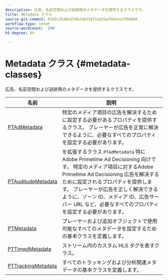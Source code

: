 ```yaml
---
description: 広告、名前空間および追跡用のメタデータを提供するクラスです。
title: Metadata クラス
source-git-commit: 02ebc3548a254b2a6554f1ab34afbb3ea5f09bb8
workflow-type: tm+mt
source-wordcount: '196'
ht-degree: 0%

---
```


# Metadata クラス {#metadata-classes}

広告、名前空間および追跡用のメタデータを提供するクラスです。

| **名前** | **説明** |
|---|---|
| [PTAdMetadata](https://help.adobe.com/en_US/primetime/api/psdk/appledoc/Classes/PTAdMetadata.html) | 特定のメディア項目の広告を解決するために設定する必要があるプロパティを提供するクラス。 プレーヤーが広告を正常に解決できるように、必要なすべてのプロパティを設定する必要があります。 |
| [PTAuditudeMetadata](https://help.adobe.com/en_US/primetime/api/psdk/appledoc/Classes/PTAuditudeMetadata.html) | を拡張するクラス `PTAdMetadata` 特にAdobe Primetime Ad Decisioning 向けです。 特定のメディア項目に対するAdobe Primetime Ad Decisioning 広告を解決するために設定されるプロパティを提供します。 プレーヤーが広告を正しく解決できるように、ゾーン ID、メディア ID、広告サーバー URL など、必要なすべてのプロパティを設定する必要があります。 |
| [PTMetadata](https://help.adobe.com/en_US/primetime/api/psdk/appledoc/Classes/PTMetadata.html) | プレーヤーおよび追加オブジェクトで使用可能なすべてのメタデータを設定するための基本クラスを定義します。 |
| [PTTimedMetadata](https://help.adobe.com/en_US/primetime/api/psdk/appledoc/Classes/PTTimedMetadata.html) | ストリーム内のカスタム HLS タグを表すクラス。 |
| [PTTrackingMetadata](https://help.adobe.com/en_US/primetime/api/psdk/appledoc/Classes/PTTrackingMetadata.html) | すべてのトラッキングおよび分析関連メタデータの基本クラスを定義します。 |

